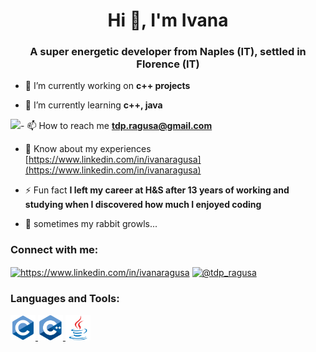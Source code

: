 <h1 align="center">Hi 👋, I'm Ivana</h1>
<h3 align="center">A super energetic developer from Naples (IT), settled in Florence (IT)</h3>

- 🔭 I’m currently working on **c++ projects**

- 🌱 I’m currently learning **c++, java**

![](https://github.com/IvanaRagusa/IvanaRagusa/assets/115358202/5486ad20-17bd-4877-ac61-3e589d00308d)- 📫 How to reach me **tdp.ragusa@gmail.com**

- 📄 Know about my experiences [https://www.linkedin.com/in/ivanaragusa](https://www.linkedin.com/in/ivanaragusa)

- ⚡ Fun fact **I left my career at H&S after 13 years of working and studying when I discovered how much I enjoyed coding**
-  🐰 sometimes my rabbit growls...

<h3 align="left">Connect with me:</h3>
<p align="left">
<a href="https://linkedin.com/in/https://www.linkedin.com/in/ivanaragusa" target="blank"><img align="center" src="https://raw.githubusercontent.com/rahuldkjain/github-profile-readme-generator/master/src/images/icons/Social/linked-in-alt.svg" alt="https://www.linkedin.com/in/ivanaragusa" height="30" width="40" /></a>
<a href="https://www.hackerearth.com/@tdp_ragusa" target="blank"><img align="center" src="https://raw.githubusercontent.com/rahuldkjain/github-profile-readme-generator/master/src/images/icons/Social/hackerearth.svg" alt="@tdp_ragusa" height="30" width="40" /></a>
</p>

<h3 align="left">Languages and Tools:</h3>
<p align="left"> <a href="https://www.cprogramming.com/" target="_blank" rel="noreferrer"> <img src="https://raw.githubusercontent.com/devicons/devicon/master/icons/c/c-original.svg" alt="c" width="40" height="40"/> </a> <a href="https://www.w3schools.com/cpp/" target="_blank" rel="noreferrer"> <img src="https://raw.githubusercontent.com/devicons/devicon/master/icons/cplusplus/cplusplus-original.svg" alt="cplusplus" width="40" height="40"/> </a> <a href="https://www.java.com" target="_blank" rel="noreferrer"> <img src="https://raw.githubusercontent.com/devicons/devicon/master/icons/java/java-original.svg" alt="java" width="40" height="40"/> </a> </p>

